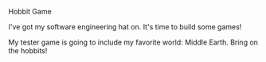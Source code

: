 Hobbit Game

I've got my software engineering hat on. It's time to build some games!

My tester game is going to include my favorite world: Middle Earth. Bring on the hobbits!
